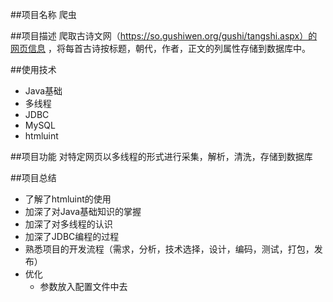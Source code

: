 ##项目名称
爬虫

##项目描述
爬取古诗文网（https://so.gushiwen.org/gushi/tangshi.aspx）的网页信息
，将每首古诗按标题，朝代，作者，正文的列属性存储到数据库中。

##使用技术
+ Java基础
+ 多线程
+ JDBC
+ MySQL
+ htmluint

##项目功能
对特定网页以多线程的形式进行采集，解析，清洗，存储到数据库

##项目总结
+ 了解了htmluint的使用
+ 加深了对Java基础知识的掌握
+ 加深了对多线程的认识
+ 加深了JDBC编程的过程
+ 熟悉项目的开发流程（需求，分析，技术选择，设计，编码，测试，打包，发布）
+ 优化
   + 参数放入配置文件中去